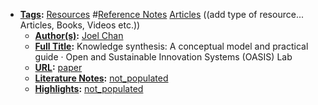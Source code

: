 - **[Tags](<Tags.md>):** [Resources](<Resources.md>) #[Reference Notes](<Reference Notes.md>) [Articles](<Articles.md>) ((add type of resource... Articles, Books, Videos etc.))
    - **[Author(s)](<Author(s).md>):** [Joel Chan](<Joel Chan.md>)
    - **[Full Title](<Full Title.md>):** Knowledge synthesis: A conceptual model and practical guide · Open and Sustainable Innovation Systems (OASIS) Lab
    - **[URL](<URL.md>):** [paper](https://oasislab.pubpub.org/pub/54t0y9mk/release/2)
    - **[Literature Notes](<Literature Notes.md>):** [not_populated](<not_populated.md>)
    - **[Highlights](<Highlights.md>):** [not_populated](<not_populated.md>)
